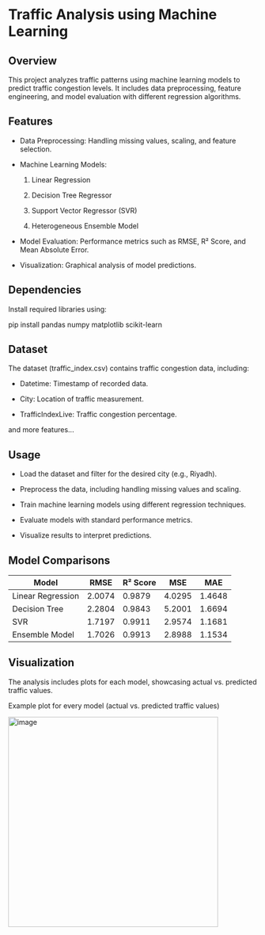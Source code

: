 # Traffic Analysis using Machine Learning

## Overview

This project analyzes traffic patterns using machine learning models to predict traffic congestion levels. It includes data preprocessing, feature engineering, and model evaluation with different regression algorithms.

## Features

- Data Preprocessing: Handling missing values, scaling, and feature selection.

- Machine Learning Models:

  1. Linear Regression

  2. Decision Tree Regressor

  3. Support Vector Regressor (SVR)

  4. Heterogeneous Ensemble Model

- Model Evaluation: Performance metrics such as RMSE, R² Score, and Mean Absolute Error.

- Visualization: Graphical analysis of model predictions.

## Dependencies

Install required libraries using:

pip install pandas numpy matplotlib scikit-learn

## Dataset

The dataset (traffic_index.csv) contains traffic congestion data, including:

- Datetime: Timestamp of recorded data.

- City: Location of traffic measurement.

- TrafficIndexLive: Traffic congestion percentage.

and more features...

## Usage

- Load the dataset and filter for the desired city (e.g., Riyadh).

- Preprocess the data, including handling missing values and scaling.

- Train machine learning models using different regression techniques.

- Evaluate models with standard performance metrics.

- Visualize results to interpret predictions.


## Model Comparisons


| Model               | RMSE  | R² Score | MSE  | MAE  |
|---------------------|------|---------|------|------|
| Linear Regression  | 2.0074 | 0.9879    | 4.0295 | 1.4648 |
| Decision Tree      | 2.2804 | 0.9843    | 5.2001 | 1.6694 |
| SVR                | 1.7197 | 0.9911    | 2.9574 | 1.1681 |
| Ensemble Model     | 1.7026 | 0.9913    | 2.8988 | 1.1534 |




## Visualization

The analysis includes plots for each model, showcasing actual vs. predicted traffic values.

Example plot for every model (actual vs. predicted traffic values)

<img width="424" alt="image" src="https://github.com/user-attachments/assets/6d89a4f4-ef80-4a2c-a4b1-a8da2b87f13c" />



